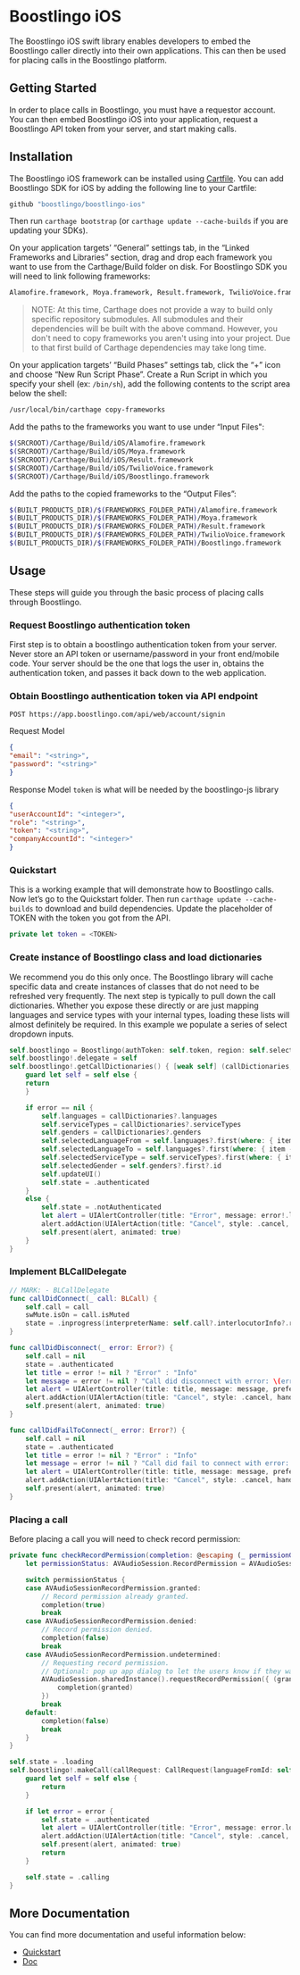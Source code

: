 # Boostlingo iOS

The Boostlingo iOS swift library enables developers to embed the Boostlingo caller directly into their own applications. This can then be used for placing calls in the Boostlingo platform.

## Getting Started

In order to place calls in Boostlingo, you must have a requestor account. You can then embed Boostlingo iOS into your application, request a Boostlingo API token from your server, and start making calls.

## Installation

The Boostlingo iOS framework can be installed using [Cartfile](https://github.com/Carthage/Carthage).
You can add Boostlingo SDK for iOS by adding the following line to your Cartfile:

```sh
github "boostlingo/boostlingo-ios"
```

Then run `carthage bootstrap` (or `carthage update --cache-builds` if you are updating your SDKs).

On your application targets’ “General” settings tab, in the “Linked Frameworks and Libraries” section, drag and drop each framework you want to use from the Carthage/Build folder on disk. For Boostlingo SDK you will need to link following frameworks:

```sh
Alamofire.framework, Moya.framework, Result.framework, TwilioVoice.framework, Boostlingo.framework
```
> NOTE: At this time, Carthage does not provide a way to build only specific repository submodules. All submodules and their dependencies will be built with the above command. However, you don't need to copy frameworks you aren't using into your project. Due to that first build of Carthage dependencies may take long time.

On your application targets’ “Build Phases” settings tab, click the “+” icon and choose “New Run Script Phase”. Create a Run Script in which you specify your shell (ex: `/bin/sh`), add the following contents to the script area below the shell:

```sh
/usr/local/bin/carthage copy-frameworks
```

Add the paths to the frameworks you want to use under “Input Files":

```sh
$(SRCROOT)/Carthage/Build/iOS/Alamofire.framework
$(SRCROOT)/Carthage/Build/iOS/Moya.framework
$(SRCROOT)/Carthage/Build/iOS/Result.framework
$(SRCROOT)/Carthage/Build/iOS/TwilioVoice.framework
$(SRCROOT)/Carthage/Build/iOS/Boostlingo.framework
```

Add the paths to the copied frameworks to the “Output Files”:

```sh
$(BUILT_PRODUCTS_DIR)/$(FRAMEWORKS_FOLDER_PATH)/Alamofire.framework
$(BUILT_PRODUCTS_DIR)/$(FRAMEWORKS_FOLDER_PATH)/Moya.framework
$(BUILT_PRODUCTS_DIR)/$(FRAMEWORKS_FOLDER_PATH)/Result.framework
$(BUILT_PRODUCTS_DIR)/$(FRAMEWORKS_FOLDER_PATH)/TwilioVoice.framework
$(BUILT_PRODUCTS_DIR)/$(FRAMEWORKS_FOLDER_PATH)/Boostlingo.framework
```

## Usage

These steps will guide you through the basic process of placing calls through Boostlingo.

### Request Boostlingo authentication token

First step is to obtain a boostlingo authentication token from your server.  Never store an API token or username/password in your front end/mobile code.  Your server should be the one that logs the user in, obtains the authentication token, and passes it back down to the web application.

### Obtain Boostlingo authentication token via API endpoint

```
POST https://app.boostlingo.com/api/web/account/signin
```

Request Model

```json
{
"email": "<string>",
"password": "<string>"
}
```

Response Model
`token` is what will be needed by the boostlingo-js library

```json
{
"userAccountId": "<integer>",
"role": "<string>",
"token": "<string>",
"companyAccountId": "<integer>"
}
```

### Quickstart

This is a working example that will demonstrate how to Boostlingo calls.
Now let’s go to the Quickstart folder. Then run `carthage update --cache-builds` to download and build dependencies.
Update the placeholder of TOKEN with the token you got from the API.

```swift
private let token = <TOKEN>
```

### Create instance of Boostlingo class and load dictionaries

We recommend you do this only once. The Boostlingo library will cache specific data and create instances of classes that do not need to be refreshed very frequently. The next step is typically to pull down the call dictionaries. Whether you expose these directly or are just mapping languages and service types with your internal types, loading these lists will almost definitely be required. In this example we populate a series of select dropdown inputs.

```swift
self.boostlingo = Boostlingo(authToken: self.token, region: self.selectedRegion!, logLevel: BLLogLevel.error)
self.boostlingo!.delegate = self
self.boostlingo!.getCallDictionaries() { [weak self] (callDictionaries, error) in
    guard let self = self else {
    return
    }

    if error == nil {
        self.languages = callDictionaries?.languages
        self.serviceTypes = callDictionaries?.serviceTypes
        self.genders = callDictionaries?.genders
        self.selectedLanguageFrom = self.languages?.first(where: { item -> Bool in return item.id == 4 })?.id
        self.selectedLanguageTo = self.languages?.first(where: { item -> Bool in return item.id == 1 })?.id
        self.selectedServiceType = self.serviceTypes?.first(where: { item -> Bool in return item.id == 1 })?.id
        self.selectedGender = self.genders?.first?.id
        self.updateUI()
        self.state = .authenticated
    }
    else {
        self.state = .notAuthenticated
        let alert = UIAlertController(title: "Error", message: error!.localizedDescription, preferredStyle: .alert)
        alert.addAction(UIAlertAction(title: "Cancel", style: .cancel, handler: nil))
        self.present(alert, animated: true)
    }
}
```

### Implement BLCallDelegate

```swift
// MARK: - BLCallDelegate
func callDidConnect(_ call: BLCall) {
    self.call = call
    swMute.isOn = call.isMuted
    state = .inprogress(interpreterName: self.call?.interlocutorInfo?.requiredName)
}

func callDidDisconnect(_ error: Error?) {
    self.call = nil
    state = .authenticated
    let title = error != nil ? "Error" : "Info"
    let message = error != nil ? "Call did disconnect with error: \(error!.localizedDescription)" : "Call did disconnect"
    let alert = UIAlertController(title: title, message: message, preferredStyle: .alert)
    alert.addAction(UIAlertAction(title: "Cancel", style: .cancel, handler: nil))
    self.present(alert, animated: true)
}

func callDidFailToConnect(_ error: Error?) {
    self.call = nil
    state = .authenticated
    let title = error != nil ? "Error" : "Info"
    let message = error != nil ? "Call did fail to connect with error: \(error!.localizedDescription)" : "Call did fail to connect"
    let alert = UIAlertController(title: title, message: message, preferredStyle: .alert)
    alert.addAction(UIAlertAction(title: "Cancel", style: .cancel, handler: nil))
    self.present(alert, animated: true)
}
```

### Placing a call

Before placing a call you will need to check record permission:

```swift
private func checkRecordPermission(completion: @escaping (_ permissionGranted: Bool) -> Void) {
    let permissionStatus: AVAudioSession.RecordPermission = AVAudioSession.sharedInstance().recordPermission

    switch permissionStatus {
    case AVAudioSessionRecordPermission.granted:
        // Record permission already granted.
        completion(true)
        break
    case AVAudioSessionRecordPermission.denied:
        // Record permission denied.
        completion(false)
        break
    case AVAudioSessionRecordPermission.undetermined:
        // Requesting record permission.
        // Optional: pop up app dialog to let the users know if they want to request.
        AVAudioSession.sharedInstance().requestRecordPermission({ (granted) in
            completion(granted)
        })
        break
    default:
        completion(false)
        break
    }
}
```

```swift
self.state = .loading
self.boostlingo!.makeCall(callRequest: CallRequest(languageFromId: self.selectedLanguageFrom!, languageToId: self.selectedLanguageTo!, serviceTypeId: self.selectedServiceType!, genderId: self.selectedGender)) { [weak self] error in
    guard let self = self else {
        return
    }

    if let error = error {
        self.state = .authenticated
        let alert = UIAlertController(title: "Error", message: error.localizedDescription, preferredStyle: .alert)
        alert.addAction(UIAlertAction(title: "Cancel", style: .cancel, handler: nil))
        self.present(alert, animated: true)
        return
    }

    self.state = .calling
}
```

## More Documentation

You can find more documentation and useful information below:

* [Quickstart](https://github.com/boostlingo/boostlingo-ios/tree/master/Quickstart)
* [Doc](http://connect.boostlingo.com/sdk/boostlingo-ios/0.1.0/docs/index.html)


